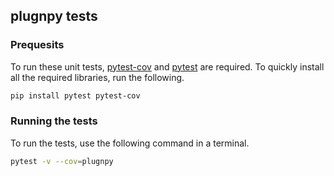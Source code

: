 ## plugnpy tests

### Prequesits

To run these unit tests, [pytest-cov](https://pypi.org/project/pytest-cov/) and [pytest](https://docs.pytest.org/en/latest/contents.html) are required. To quickly install all the required libraries, run the following.

```sh
pip install pytest pytest-cov
```

### Running the tests

To run the tests, use the following command in a terminal.

```sh
pytest -v --cov=plugnpy
```
